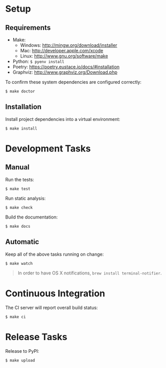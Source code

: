 # Setup

## Requirements

* Make:
    * Windows: http://mingw.org/download/installer
    * Mac: http://developer.apple.com/xcode
    * Linux: http://www.gnu.org/software/make
* Python: `$ pyenv install`
* Poetry: https://poetry.eustace.io/docs/#installation
* Graphviz: http://www.graphviz.org/Download.php

To confirm these system dependencies are configured correctly:

```text
$ make doctor
```

## Installation

Install project dependencies into a virtual environment:

```text
$ make install
```

# Development Tasks

## Manual

Run the tests:

```text
$ make test
```

Run static analysis:

```text
$ make check
```

Build the documentation:

```text
$ make docs
```

## Automatic

Keep all of the above tasks running on change:

```text
$ make watch
```

> In order to have OS X notifications, `brew install terminal-notifier`.

# Continuous Integration

The CI server will report overall build status:

```text
$ make ci
```

# Release Tasks

Release to PyPI:

```text
$ make upload
```
